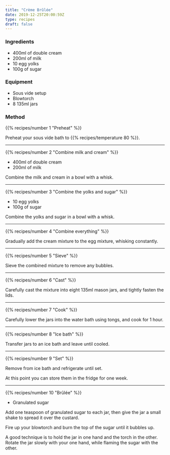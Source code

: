 ```yaml
---
title: "Crème Brûlée"
date: 2019-12-25T20:00:59Z
type: recipes
draft: false
---
```


### Ingredients

  - 400ml of double cream
  - 200ml of milk
  - 10 egg yolks
  - 100g of sugar

### Equipment

  - Sous vide setup
  - Blowtorch
  - 8 135ml jars

### Method

{{% recipes/number 1 "Preheat" %}}

Preheat your sous vide bath to {{% recipes/temperature 80 %}}.
___


{{% recipes/number 2 "Combine milk and cream" %}}

  - 400ml of double cream
  - 200ml of milk

Combine the milk and cream in a bowl with a whisk.
___

{{% recipes/number 3 "Combine the yolks and sugar" %}}

  - 10 egg yolks
  - 100g of sugar

Combine the yolks and sugar in a bowl with a whisk.
___

{{% recipes/number 4 "Combine everything" %}}

Gradually add the cream mixture to the egg mixture, whisking constantly.
___

{{% recipes/number 5 "Sieve" %}}

Sieve the combined mixture to remove any bubbles.
___

{{% recipes/number 6 "Cast" %}}

Carefully cast the mixture into eight 135ml mason jars, and tightly fasten the lids.
___

{{% recipes/number 7 "Cook" %}}

Carefully lower the jars into the water bath using tongs, and cook for 1 hour.
___

{{% recipes/number 8 "Ice bath" %}}

Transfer jars to an ice bath and leave until cooled.
___

{{% recipes/number 9 "Set" %}}

Remove from ice bath and refrigerate until set.

At this point you can store them in the fridge for one week.
___

{{% recipes/number 10 "Brûlée" %}}

- Granulated sugar

Add one teaspoon of granulated sugar to each jar, then give the jar a small shake to spread it over the custard.

Fire up your blowtorch and burn the top of the sugar until it bubbles up.

A good technique is to hold the jar in one hand and the torch in the other. Rotate the jar slowly with your one hand, while flaming the sugar with the other.
